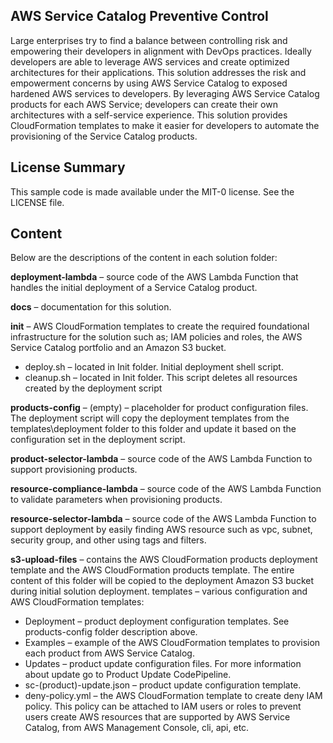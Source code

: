 ## AWS Service Catalog Preventive Control

Large enterprises try to find a balance between controlling risk and empowering their developers in alignment with DevOps practices.   Ideally developers are able to leverage AWS services and create optimized architectures for their applications. This solution addresses the risk and empowerment concerns by using AWS Service Catalog to exposed hardened AWS services to developers.  By leveraging AWS Service Catalog products for each AWS Service; developers can create their own architectures with a self-service experience.  This solution provides CloudFormation templates to make it easier for developers to automate the provisioning of the Service Catalog products.

## License Summary

This sample code is made available under the MIT-0 license. See the LICENSE file.

## Content

Below are the descriptions of the content in each solution folder:

__deployment-lambda__ – source code of the AWS Lambda Function that handles the initial deployment of a Service Catalog product. 

__docs__ – documentation for this solution.

__init__ – AWS CloudFormation templates to create the required foundational infrastructure for the solution such as; IAM policies and roles, the AWS Service Catalog portfolio and an Amazon S3 bucket.

*	deploy.sh – located in Init folder.  Initial deployment shell script.
*	cleanup.sh – located in Init folder.  This script deletes all resources created by the deployment script

__products-config__ – (empty) – placeholder for product configuration files. The deployment script will copy the deployment templates from the templates\deployment folder to this folder and update it based on the configuration set in the deployment script.

__product-selector-lambda__ – source code of the AWS Lambda Function to support provisioning products. 

__resource-compliance-lambda__ – source code of the AWS Lambda Function to validate parameters when provisioning products. 

__resource-selector-lambda__ – source code of the AWS Lambda Function to support deployment by easily finding AWS resource such as vpc, subnet, security group, and other using tags and filters. 

__s3-upload-files__ – contains the AWS CloudFormation products deployment template and the AWS CloudFormation products template. The entire content of this folder will be copied to the deployment Amazon S3 bucket during initial solution deployment.
templates – various configuration and AWS CloudFormation templates:

* Deployment – product deployment configuration templates. See products-config folder description above.
* Examples – example of the AWS CloudFormation templates to provision each product from AWS Service Catalog.
* Updates – product update configuration files. For more information about update go to Product Update CodePipeline.
* sc-(product)-update.json – product update configuration template.
* deny-policy.yml – the AWS CloudFormation template to create deny IAM policy. This policy can be attached to IAM users or roles to prevent users create AWS resources that are supported by AWS Service Catalog, from AWS Management Console, cli, api, etc.

